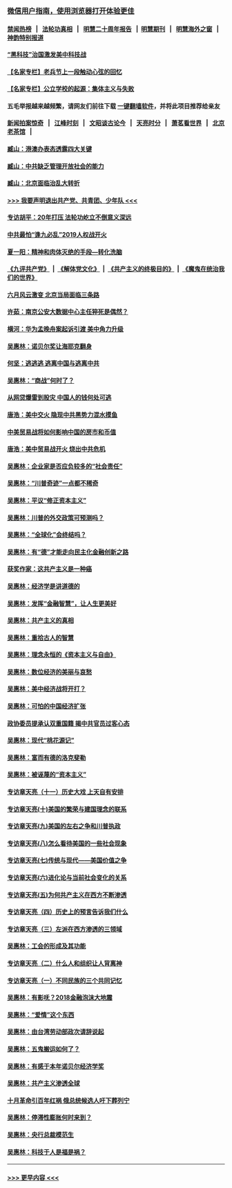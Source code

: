 ### [微信用户指南，使用浏览器打开体验更佳](https://github.com/gfw-breaker/banned-news1/blob/master/indexes/wechat-guide.md?t=0)
#### [禁闻热榜](热点新闻.md?t=0)  &nbsp;&nbsp;|&nbsp;&nbsp; [法轮功真相](https://github.com/gfw-breaker/truth/blob/master/README.md?t=0) &nbsp;&nbsp;|&nbsp;&nbsp; [明慧二十周年报告](https://github.com/gfw-breaker/mh-reports/blob/master/README.md?t=0) &nbsp;&nbsp;|&nbsp;&nbsp;[明慧期刊](https://github.com/gfw-breaker/mh-qikan) &nbsp;&nbsp;|&nbsp;&nbsp; [明慧海外之窗](https://github.com/gfw-breaker/mh-news/blob/master/README.md?t=0) &nbsp;&nbsp;|&nbsp;&nbsp; [神韵特别报道](https://github.com/gfw-breaker/mh-news/blob/master/shenyun.md?t=0)
#### [“黑科技”治国激发美中科技战](../pages/nsc423/n11638056.md?t=02070644) 
#### [【名家专栏】老兵节上一段触动心弦的回忆](../pages/nsc423/n11646016.md?t=02070644) 
#### [【名家专栏】公立学校的起源：集体主义与失败](../pages/nsc423/n11601833.md?t=02070644) 
#### 五毛举报越来越频繁，请网友们前往下载 [一键翻墙软件](https://github.com/gfw-breaker/ssr-accounts)，并将此项目推荐给亲友
#### [新闻拍案惊奇](https://github.com/gfw-breaker/banned-news1/blob/master/pages/link4.md) &nbsp;&nbsp;|&nbsp;&nbsp; [江峰时刻](https://github.com/gfw-breaker/banned-news1/blob/master/pages/link4.md) &nbsp;&nbsp;|&nbsp;&nbsp; [文昭谈古论今](https://github.com/gfw-breaker/banned-news1/blob/master/pages/link4.md) &nbsp;&nbsp;|&nbsp;&nbsp; [天亮时分](https://github.com/gfw-breaker/banned-news1/blob/master/pages/link4.md) &nbsp;&nbsp;|&nbsp;&nbsp; [萧茗看世界](https://github.com/gfw-breaker/banned-news1/blob/master/pages/link4.md) &nbsp;&nbsp;|&nbsp;&nbsp; [北京老茶馆](https://github.com/gfw-breaker/banned-news1/blob/master/pages/link4.md) &nbsp;&nbsp;|&nbsp;&nbsp; 
#### [臧山：港澳办表态透露四大关键](../pages/nsc423/n11421628.md?t=02070644) 
#### [臧山：中共缺乏管理开放社会的能力](../pages/nsc423/n11407457.md?t=02070644) 
#### [臧山：北京面临治乱大转折](../pages/nsc423/n11406895.md?t=02070644) 
#### [>>> 我要声明退出共产党、共青团、少年队 <<<](https://github.com/begood0513/goodnews/blob/master/quit/letter.md) 
#### [专访胡平：20年打压 法轮功屹立不倒意义深远](../pages/nsc423/n11398800.md?t=02070644) 
#### [中共最怕“逢九必乱”2019人权战开火](../pages/nsc423/n11385248.md?t=02070644) 
#### [夏一阳：精神和肉体灭绝的手段—转化洗脑](../pages/nsc423/n11368250.md?t=02070644) 
#### [《九评共产党》](https://github.com/begood0513/9ping.md/blob/master/README.md) &nbsp;|&nbsp; [《解体党文化》](../../../../jtdwh.md/blob/master/README.md)  &nbsp;|&nbsp; [《共产主义的终极目的》](../../../../gczydzjmd.md/blob/master/README.md) &nbsp;|&nbsp; [《魔鬼在统治我们的世界》](../../../../mgztzwmdsj.md/blob/master/README.md) 
#### [六月风云激变 北京当局面临三条路](../pages/nsc423/n11313668.md?t=02070644) 
#### [许茹：南京公安大数据中心主任猝死是偶然？](../pages/nsc423/n11064744.md?t=02070644) 
#### [横河：华为孟晚舟案起诉引渡 美中角力升级](../pages/nsc423/n11027230.md?t=02070644) 
#### [吴惠林：诺贝尔奖让海耶克翻身](../pages/nsc423/n10890049.md?t=02070644) 
#### [何坚：逃逃逃 逃离中国与逃离中共](../pages/nsc423/n10592891.md?t=02070644) 
#### [吴惠林：“商战”何时了？](../pages/nsc423/n10573558.md?t=02070644) 
#### [从网贷爆雷到股灾 中国人的钱何处可逃](../pages/nsc423/n10572800.md?t=02070644) 
#### [唐浩：美中交火 隐现中共黑势力混水摸鱼](../pages/nsc423/n10544040.md?t=02070644) 
#### [中美贸易战将如何影响中国的房市和币值](../pages/nsc423/n10543697.md?t=02070644) 
#### [唐浩：美中贸易战开火 烧出中共危机](../pages/nsc423/n10540126.md?t=02070644) 
#### [吴惠林：企业家是否应负较多的“社会责任”](../pages/nsc423/n10535022.md?t=02070644) 
#### [吴惠林：“川普奇迹”一点都不稀奇](../pages/nsc423/n10512808.md?t=02070644) 
#### [吴惠林：平议“修正资本主义”](../pages/nsc423/n10495724.md?t=02070644) 
#### [吴惠林：川普的外交政策可预测吗？](../pages/nsc423/n10462387.md?t=02070644) 
#### [吴惠林：“全球化”会终结吗？](../pages/nsc423/n10452838.md?t=02070644) 
#### [吴惠林：有“德”才能走向民主化金融创新之路](../pages/nsc423/n10432292.md?t=02070644) 
#### [获奖作家：这共产主义是一种癌](../pages/nsc423/n10431541.md?t=02070644) 
#### [吴惠林：经济学是讲道德的](../pages/nsc423/n10398014.md?t=02070644) 
#### [吴惠林：发挥“金融智慧”，让人生更美好](../pages/nsc423/n10375019.md?t=02070644) 
#### [吴惠林：共产主义的真相](../pages/nsc423/n10351394.md?t=02070644) 
#### [吴惠林：重拾古人的智慧](../pages/nsc423/n10337691.md?t=02070644) 
#### [吴惠林：理念永恒的《资本主义与自由》](../pages/nsc423/n10316274.md?t=02070644) 
#### [吴惠林：数位经济的美丽与哀愁](../pages/nsc423/n10292946.md?t=02070644) 
#### [吴惠林：美中经济战将开打？](../pages/nsc423/n10258825.md?t=02070644) 
#### [吴惠林：可怕的中国经济扩张](../pages/nsc423/n10219147.md?t=02070644) 
#### [政协委员提承认双重国籍 揭中共官员过客心态](../pages/nsc423/n10208809.md?t=02070644) 
#### [吴惠林：现代“桃花源记”](../pages/nsc423/n10185234.md?t=02070644) 
#### [吴惠林：富而有德的洛克斐勒](../pages/nsc423/n10142264.md?t=02070644) 
#### [吴惠林：被诬蔑的“资本主义”](../pages/nsc423/n10124816.md?t=02070644) 
#### [专访章天亮（十一）历史大戏 上天自有安排](../pages/nsc423/n10094905.md?t=02070644) 
#### [专访章天亮(十)美国的繁荣与建国理念的联系](../pages/nsc423/n10094899.md?t=02070644) 
#### [专访章天亮(九)美国的左右之争和川普执政](../pages/nsc423/n10094889.md?t=02070644) 
#### [专访章天亮(八)怎么看待美国的一些社会现象](../pages/nsc423/n10094857.md?t=02070644) 
#### [专访章天亮(七)传统与现代——美国价值之争](../pages/nsc423/n10093140.md?t=02070644) 
#### [专访章天亮(六)进化论与当前社会变化的关系](../pages/nsc423/n10092036.md?t=02070644) 
#### [专访章天亮(五)为何共产主义在西方不断渗透](../pages/nsc423/n10083620.md?t=02070644) 
#### [专访章天亮（四）历史上的预言告诉我们什么](../pages/nsc423/n10083606.md?t=02070644) 
#### [专访章天亮（三）左派在西方渗透的三领域](../pages/nsc423/n10081115.md?t=02070644) 
#### [吴惠林：工会的形成及其功能](../pages/nsc423/n10080633.md?t=02070644) 
#### [专访章天亮（二）什么人和组织让人背离神](../pages/nsc423/n10076637.md?t=02070644) 
#### [专访章天亮（一）不同民族的三个共同记忆](../pages/nsc423/n10074188.md?t=02070644) 
#### [吴惠林：有影呒？2018金融泡沫大地震](../pages/nsc423/n10040534.md?t=02070644) 
#### [吴惠林：“爱情”这个东西](../pages/nsc423/n10019423.md?t=02070644) 
#### [吴惠林：由台湾劳动部政次请辞说起](../pages/nsc423/n9979679.md?t=02070644) 
#### [吴惠林：五鬼搬运如何了？](../pages/nsc423/n9925338.md?t=02070644) 
#### [吴惠林：有感于本年诺贝尔经济学奖](../pages/nsc423/n9871883.md?t=02070644) 
#### [吴惠林：共产主义渗透全球](../pages/nsc423/n9812748.md?t=02070644) 
#### [十月革命引百年红祸 俄总统候选人吁下葬列宁](../pages/nsc423/n9810182.md?t=02070644) 
#### [吴惠林：停滞性膨胀何时来到？](../pages/nsc423/n9764136.md?t=02070644) 
#### [吴惠林：央行总裁模范生](../pages/nsc423/n9728134.md?t=02070644) 
#### [吴惠林：科技于人是福是祸？](../pages/nsc423/n9672982.md?t=02070644) 

----
#### [ >>> 更早内容 <<< ](../indexes/nsc423-earlier.md)
